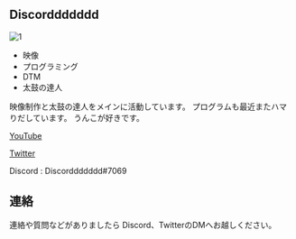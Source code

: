 ## Discorddddddd
![1](https://user-images.githubusercontent.com/68989092/95602935-98334f80-0a90-11eb-8c26-e6af8c72fda7.png)

- 映像
- プログラミング
- DTM
- 太鼓の達人

映像制作と太鼓の達人をメインに活動しています。
プログラムも最近またハマりだしています。
うんこが好きです。

[YouTube](https://www.youtube.com/channel/UCEyHsbXJc6I-3whBg5GvQCw)

[Twitter](https://twitter.com/_discorddddddd_)

Discord : Discorddddddd#7069

## 連絡
連絡や質問などがありましたら
Discord、TwitterのDMへお越しください。
